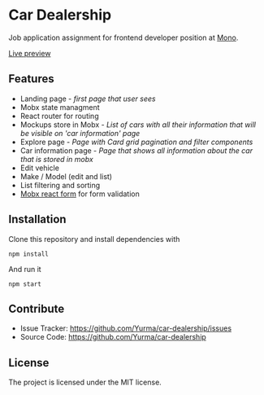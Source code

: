 # Car Dealership	

Job application assignment for frontend developer position at [Mono](https://mono.software/).

[Live preview](http://car-dealership.yurma.wtf/)

Features
--------

 - Landing page - *first page that user sees*
 - Mobx state managment
 - React router for routing
 - Mockups store in Mobx - *List of cars with all their information that will be visible on 'car information' page*
 - Explore page  - *Page with Card grid pagination and filter components*
 - Car information page - *Page that shows all information about the car that is stored in mobx*
 - Edit vehicle
 - Make / Model (edit and list)
 - List filtering and sorting
 - [Mobx react form](https://github.com/foxhound87/mobx-react-form) for form validation


Installation
------------

Clone this repository and install dependencies with 

`npm install`

And run it

`npm start`

Contribute
----------

- Issue Tracker: https://github.com/Yurma/car-dealership/issues
- Source Code: https://github.com/Yurma/car-dealership

License
-------

The project is licensed under the MIT license.
